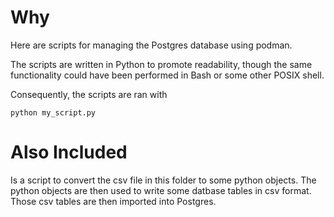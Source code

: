 # Why

Here are scripts for managing the Postgres database using podman.

The scripts are written in Python to promote readability, though the same
functionality could have been performed in Bash or some other POSIX shell.

Consequently, the scripts are ran with 

```
python my_script.py
```

# Also Included

Is a script to convert the csv file in this folder to some python objects.
The python objects are then used to write some datbase tables in csv format.
Those csv tables are then imported into Postgres.
